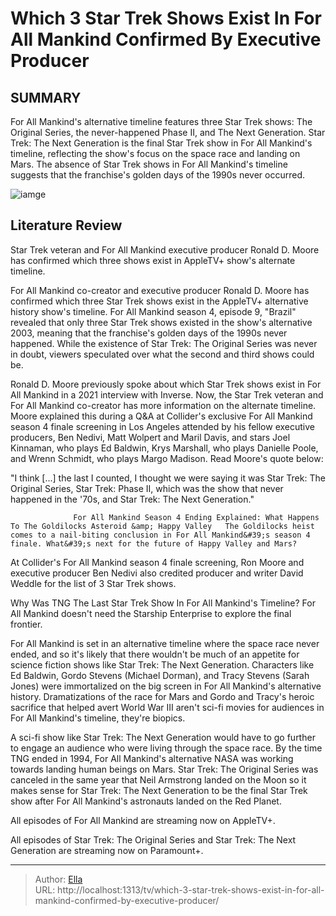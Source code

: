 # Which 3 Star Trek Shows Exist In For All Mankind Confirmed By Executive Producer


## SUMMARY 



  For All Mankind&#39;s alternative timeline features three Star Trek shows: The Original Series, the never-happened Phase II, and The Next Generation.   Star Trek: The Next Generation is the final Star Trek show in For All Mankind&#39;s timeline, reflecting the show&#39;s focus on the space race and landing on Mars.   The absence of Star Trek shows in For All Mankind&#39;s timeline suggests that the franchise&#39;s golden days of the 1990s never occurred.  

![iamge](https://static1.srcdn.com/wordpress/wp-content/uploads/2024/01/for-all-mankind-3-star-trek-shows.jpg)

## Literature Review
Star Trek veteran and For All Mankind executive producer Ronald D. Moore has confirmed which three shows exist in AppleTV&#43; show&#39;s alternate timeline.




For All Mankind co-creator and executive producer Ronald D. Moore has confirmed which three Star Trek shows exist in the AppleTV&#43; alternative history show&#39;s timeline. For All Mankind season 4, episode 9, &#34;Brazil&#34; revealed that only three Star Trek shows existed in the show&#39;s alternative 2003, meaning that the franchise&#39;s golden days of the 1990s never happened. While the existence of Star Trek: The Original Series was never in doubt, viewers speculated over what the second and third shows could be.




Ronald D. Moore previously spoke about which Star Trek shows exist in For All Mankind in a 2021 interview with Inverse. Now, the Star Trek veteran and For All Mankind co-creator has more information on the alternate timeline. Moore explained this during a Q&amp;A at Collider&#39;s exclusive For All Mankind season 4 finale screening in Los Angeles attended by his fellow executive producers, Ben Nedivi, Matt Wolpert and Maril Davis, and stars Joel Kinnaman, who plays Ed Baldwin, Krys Marshall, who plays Danielle Poole, and Wrenn Schmidt, who plays Margo Madison. Read Moore&#39;s quote below:


&#34;I think [...] the last I counted, I thought we were saying it was Star Trek: The Original Series, Star Trek: Phase II, which was the show that never happened in the &#39;70s, and Star Trek: The Next Generation.&#34;


                  For All Mankind Season 4 Ending Explained: What Happens To The Goldilocks Asteroid &amp; Happy Valley   The Goldilocks heist comes to a nail-biting conclusion in For All Mankind&#39;s season 4 finale. What&#39;s next for the future of Happy Valley and Mars?    






At Collider&#39;s For All Mankind season 4 finale screening, Ron Moore and executive producer Ben Nedivi also credited producer and writer David Weddle for the list of 3 Star Trek shows.





 Why Was TNG The Last Star Trek Show In For All Mankind&#39;s Timeline? 
For All Mankind doesn&#39;t need the Starship Enterprise to explore the final frontier.
         

For All Mankind is set in an alternative timeline where the space race never ended, and so it&#39;s likely that there wouldn&#39;t be much of an appetite for science fiction shows like Star Trek: The Next Generation. Characters like Ed Baldwin, Gordo Stevens (Michael Dorman), and Tracy Stevens (Sarah Jones) were immortalized on the big screen in For All Mankind&#39;s alternative history. Dramatizations of the race for Mars and Gordo and Tracy&#39;s heroic sacrifice that helped avert World War III aren&#39;t sci-fi movies for audiences in For All Mankind&#39;s timeline, they&#39;re biopics.




A sci-fi show like Star Trek: The Next Generation would have to go further to engage an audience who were living through the space race. By the time TNG ended in 1994, For All Mankind&#39;s alternative NASA was working towards landing human beings on Mars. Star Trek: The Original Series was canceled in the same year that Neil Armstrong landed on the Moon so it makes sense for Star Trek: The Next Generation to be the final Star Trek show after For All Mankind&#39;s astronauts landed on the Red Planet.



All episodes of For All Mankind are streaming now on AppleTV&#43;.


All episodes of Star Trek: The Original Series and Star Trek: The Next Generation are streaming now on Paramount&#43;.






---

> Author: [Ella](https://instagram.hk.cn/)  
> URL: http://localhost:1313/tv/which-3-star-trek-shows-exist-in-for-all-mankind-confirmed-by-executive-producer/  

